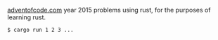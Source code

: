 [adventofcode.com](adventofcode.com) year 2015 problems using rust, for the purposes of learning rust.

```
$ cargo run 1 2 3 ...
```
